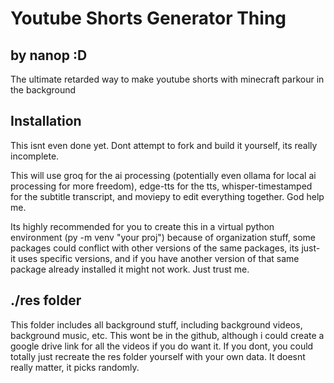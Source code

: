 # Youtube Shorts Generator Thing
## by nanop :D

The ultimate retarded way to make youtube shorts with minecraft parkour in the background

## Installation
This isnt even done yet. Dont attempt to fork and build it yourself, its really incomplete.

This will use groq for the ai processing (potentially even ollama for local ai processing for more freedom), edge-tts for the tts, whisper-timestamped for the subtitle transcript, and moviepy to edit everything together. God help me.

Its highly recommended for you to create this in a virtual python environment (py -m venv "your proj") because of organization stuff, some packages could conflict with other versions of the same packages, its just- it uses specific versions, and if you have another version of that same package already installed it might not work. Just trust me.

## ./res folder
This folder includes all background stuff, including background videos, background music, etc. This wont be in the github, although i could create a google drive link for all the videos if you do want it. If you dont, you could totally just recreate the res folder yourself with your own data. It doesnt really matter, it picks randomly.